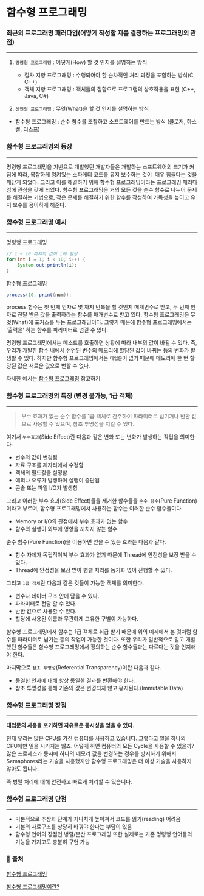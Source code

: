 # 함수형 프로그래밍

### 최근의 프로그래밍 패러다임(어떻게 작성할 지를 결정하는 프로그래밍의 관점)

---

1. `명령형 프로그래밍` : 어떻게(How) 할 것 인지를 설명하는 방식
    - 절차 지향 프로그래밍 : 수행되어야 할 순차적인 처리 과정을 포함하는 방식(C, C++)
    - 객체 지향 프로그래밍 : 객체들의 집합으로 프로그램의 상호작용을 표현 (C++, Java, C#)

  2. `선언형 프로그래밍` : 무엇(What)을 할 것 인지를 설명하는 방식

- 함수형 프로그래밍 : 순수 함수를 조합하고 소프트웨어를 만드는 방식 (클로저, 하스켈, 리스프)

### 함수형 프로그래밍의 등장

---

명령형 프로그래밍을 기반으로 개발했던 개발자들은 개발하는 소프트웨어의 크기가 커짐에 따라, 복잡하게 엉켜있는 스파게티 코드를 유지 보수하는 것이  매우 힘들다는 것을 깨닫게 되었다. 그리고 이를 해결하기 위해 함수형 프로그래밍이라는 프로그래밍 패러다임에 관심을 갖게 되었다. 함수형 프로그래밍은 거의 모든 것을 순수 함수로 나누어 문제를 해결하는 기법으로, 작은 문제를 해결하기 위한 함수를 작성하여 가독성을 높이고 유지 보수를 용이하게 해준다.

### 함수형 프로그래밍 예시

---

명령형 프로그래밍

```java
// 1 ~ 10 까지의 값이 i에 할당
for(int i = 1; i < 10; i++) {
	System.out.println(i);
}
```

함수형 프로그래밍

```java
process(10, print(num));
```

process 함수는 첫 번째 인자로 몇 까지 반복을 할 것인지 매개변수로 받고, 두 번째 인자로 전달 받은 값을 출력하라는 함수를 매개변수로 받고 있다. 함수형 프로그래밍은 무엇(What)에 포커스를 두는 프로그래밍이다. 그렇기 때문에 함수형 프로그래밍에서는 '출력을' 하는 함수를 파라미터로 넘길 수 있다.

명령형 프로그래밍에서는 메소드를 호출하면 상황에 따라 내부의 값이 바뀔 수 있다. 즉, 우리가 개발한 함수 내에서 선언된 변수의 메모리에 할당된 값이 바뀌는 등의 변화가 발생할 수 있다. 하지만 함수형 프로그래밍에서는 `대입문`이 없기 때문에 메모리에 한 번 할당된 값은 새로운 값으로 변할 수 없다.

자세한 예시는 [함수형 프로그래밍](https://mangkyu.tistory.com/111) 참고하기

### 함수형 프로그래밍의 특징 (변경 불가능, 1급 객체)

---

> 부수 효과가 없는 순수 함수를 1급 객체로 간주하여 파라미터로 넘기거나 반환 값으로 사용할 수 있으며, 참조 투명성을 지킬 수 있다.

여기서 `부수효과`(Side Effect)란 다음과 같은 변화 또는 변화가 발생하는 작업을 의미한다.

- 변수의 값이 변경됨
- 자료 구조를 제자리에서 수정함
- 객체의 필드값을 설정함
- 예외나 오류가 발생하며 실행이 중단됨
- 콘솔 또는 파일 I/O가 발생함

그리고 이러한 부수 효과(Side Effect)들을 제거한 함수들을 `순수 함수`(Pure Function)이라고 부르며, 함수형 프로그래밍에서 사용하는 함수는 이러한 순수 함수들이다.

- Memory or I/O의 관점에서 부수 효과가 없는 함수
- 함수의 실행이 외부에 영향을 끼치지 않는 함수

순수 함수(Pure Function)을 이용하면 얻을 수 있는 효과는 다음과 같다.

- 함수 자체가 독립적이며 부수 효과가 없기 때문에 Thread에 안전성을 보장 받을 수 있다.
- Thread에 안정성을 보장 받아 병렬 처리를 동기화 없이 진행할 수 있다.

그리고 `1급 객체`란 다음과 같은 것들이 가능한 객체를 의미한다.

- 변수나 데이터 구조 안에 담을 수 있다.
- 파라미터로 전달 할 수 있다.
- 반환 값으로 사용할 수 있다.
- 할당에 사용된 이름과 무관하게 고유한 구별이 가능하다.

함수형 프로그래밍에서 함수는 1급 객체로 취급 받기 때문에 위의 예제에서 본 것처럼 함수를 파라미터로 넘기는 등의 작업이 가능한 것이다. 또한 우리가 일반적으로 알고 개발했던 함수들은 함수형 프로그래밍에서 정의하는 순수 함수들과는 다르다는 것을 인지해야 한다.

마지막으로 `참조 투명성`(Referential Transparency)이란 다음과 같다.

- 동일한 인자에 대해 항상 동일한 결과를 반환해야 한다.
- 참조 투명성을 통해 기존의 값은 변경되지 않고 유지된다.(Immutable Data)

### 함수형 프로그래밍 장점

---

**대입문의 사용을 포기하면 자유로운 동시성을 얻을 수 있다.**

현재 우리는 많은 CPU를 가진 컴퓨터를 사용하고 있습니다. 그렇다고 일을 하나의 CPU에만 일을 시키지는 않죠. 어떻게 하면 컴퓨터의 모든 Cycle을 사용할 수 있을까? 많은 프로세스가 동시에 하나의 메모리 값을 변경하는 경우를 방지하기 위해서 Semaphores라는 기술을 사용했지만 함수형 프로그래밍은 더 이상 기술을 사용하지 않아도 됩니다.

즉 병렬 처리에 대해 안전하고 빠르게 처리할 수 있습니다.

### 함수형 프로그래밍 단점

---

- 기본적으로 추상화 단계가 지나치게 높아져서 코드를 읽기(reading) 어려움
- 기본의 자료구조를 상당히 바꿔야 한다는 부담이 있음
- 함수형 언어의 장점인 병렬/분산 프로그래밍 또한 실제로는 기존 명령형 언어들의 기능을 가지고도 충분히 구현 가능

### 🔗 출처

[함수형 프로그래밍](https://mangkyu.tistory.com/111)

[함수형 프로그래밍이란?](https://nesoy.github.io/articles/2018-05/Functional-Programming)
